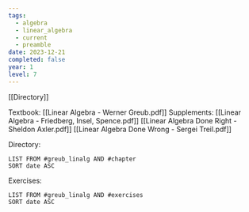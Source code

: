 ```yaml
---
tags:
  - algebra
  - linear_algebra
  - current
  - preamble
date: 2023-12-21
completed: false
year: 1
level: 7
---
```

[[Directory]]

Textbook:
[[Linear Algebra - Werner Greub.pdf]]
Supplements:
[[Linear Algebra - Friedberg, Insel, Spence.pdf]]
[[Linear Algebra Done Right - Sheldon Axler.pdf]]
[[Linear Algebra Done Wrong - Sergei Treil.pdf]]

Directory:
```dataview
LIST FROM #greub_linalg AND #chapter 
SORT date ASC
```

Exercises:
```dataview
LIST FROM #greub_linalg AND #exercises 
SORT date ASC
```
